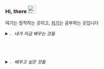 ### Hi, there <img src="https://raw.githubusercontent.com/Tarikul-Islam-Anik/Animated-Fluent-Emojis/master/Emojis/Hand%20gestures/Hand%20with%20Fingers%20Splayed%20Light%20Skin%20Tone.png" alt="Hand with Fingers Splayed Light Skin Tone" width="25" height="25" />
여기는 창작하는 곳이고,
[저기](https://kangciu.notion.site/b6e503b472f64e92a412037f2927e3d6?pvs=4)는 공부하는 곳입니다
<!--GITHUB_ACTIVITY:{"rows": 5}-->




<i>
<details>
<summary>
  <img src="https://raw.githubusercontent.com/Tarikul-Islam-Anik/Animated-Fluent-Emojis/master/Emojis/Hand%20gestures/Eyes.png" alt="Eyes" width="2%" /> 내가 지금 배우는 것들
</summary>
   <br>
  
<img src="https://img.shields.io/badge/apple-000000?style=for-the-badge&logo=node.js&logoColor=white"/><img src="https://img.shields.io/badge/Swift-F05138?style=for-the-badge&logo=node.js&logoColor=white"/> <img src="https://img.shields.io/badge/uikit-2396F3?style=for-the-badge&logo=node.js&logoColor=white"/> <img src="https://img.shields.io/badge/github-181717?style=for-the-badge&logo=node.js&logoColor=white"/>


</details>

<details>
<summary>
  <img src="https://raw.githubusercontent.com/Tarikul-Islam-Anik/Animated-Fluent-Emojis/master/Emojis/Travel%20and%20places/Fire.png" alt="Fire" width="2%" /> 배우고 싶은 것들
</summary>
   <br>

<img src="https://img.shields.io/badge/adobe-FF0000?style=for-the-badge&logo=node.js&logoColor=white"/>

</details>

</i>
